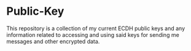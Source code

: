 # Public-Key
This repository is a collection of my current ECDH public keys and any information related to accessing and using said keys for sending me messages and other encrypted data.
